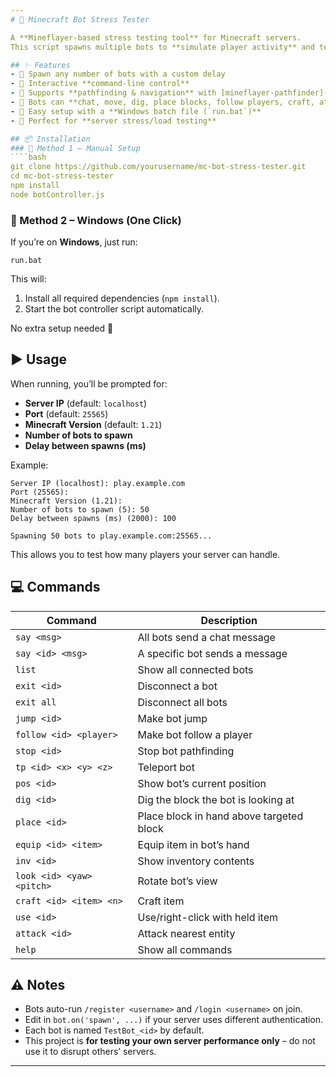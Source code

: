 ```yaml
---
# 🧪 Minecraft Bot Stress Tester

A **Mineflayer-based stress testing tool** for Minecraft servers.  
This script spawns multiple bots to **simulate player activity** and test how many players your server can handle before performance drops.  

## ✨ Features
- 🔹 Spawn any number of bots with a custom delay  
- 🔹 Interactive **command-line control**  
- 🔹 Supports **pathfinding & navigation** with [mineflayer-pathfinder](https://github.com/PrismarineJS/mineflayer-pathfinder)  
- 🔹 Bots can **chat, move, dig, place blocks, follow players, craft, attack, and more**  
- 🔹 Easy setup with a **Windows batch file (`run.bat`)**  
- 🔹 Perfect for **server stress/load testing**  

## 📦 Installation
### 🔹 Method 1 – Manual Setup
````bash
git clone https://github.com/yourusername/mc-bot-stress-tester.git
cd mc-bot-stress-tester
npm install
node botController.js
````
### 🔹 Method 2 – Windows (One Click)

If you’re on **Windows**, just run:

```
run.bat
```

This will:

1. Install all required dependencies (`npm install`).
2. Start the bot controller script automatically.

No extra setup needed 🚀

## ▶️ Usage

When running, you’ll be prompted for:

* **Server IP** (default: `localhost`)
* **Port** (default: `25565`)
* **Minecraft Version** (default: `1.21`)
* **Number of bots to spawn**
* **Delay between spawns (ms)**

Example:

```
Server IP (localhost): play.example.com
Port (25565):
Minecraft Version (1.21):
Number of bots to spawn (5): 50
Delay between spawns (ms) (2000): 100

Spawning 50 bots to play.example.com:25565...
```

This allows you to test how many players your server can handle.

## 💻 Commands

| Command                   | Description                              |
| ------------------------- | ---------------------------------------- |
| `say <msg>`               | All bots send a chat message             |
| `say <id> <msg>`          | A specific bot sends a message           |
| `list`                    | Show all connected bots                  |
| `exit <id>`               | Disconnect a bot                         |
| `exit all`                | Disconnect all bots                      |
| `jump <id>`               | Make bot jump                            |
| `follow <id> <player>`    | Make bot follow a player                 |
| `stop <id>`               | Stop bot pathfinding                     |
| `tp <id> <x> <y> <z>`     | Teleport bot                             |
| `pos <id>`                | Show bot’s current position              |
| `dig <id>`                | Dig the block the bot is looking at      |
| `place <id>`              | Place block in hand above targeted block |
| `equip <id> <item>`       | Equip item in bot’s hand                 |
| `inv <id>`                | Show inventory contents                  |
| `look <id> <yaw> <pitch>` | Rotate bot’s view                        |
| `craft <id> <item> <n>`   | Craft item                               |
| `use <id>`                | Use/right-click with held item           |
| `attack <id>`             | Attack nearest entity                    |
| `help`                    | Show all commands                        |

## ⚠️ Notes

* Bots auto-run `/register <username>` and `/login <username>` on join.
* Edit in `bot.on('spawn', ...)` if your server uses different authentication.
* Each bot is named `TestBot_<id>` by default.
* This project is **for testing your own server performance only** – do not use it to disrupt others’ servers.

---
```

